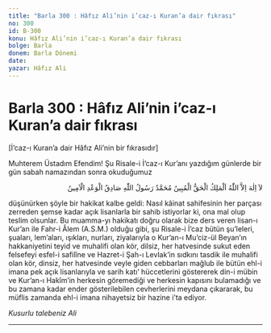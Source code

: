 ```yaml
---
title: "Barla 300 : Hâfız Ali’nin i’caz-ı Kuran’a dair fıkrası"
no: 300
id: B-300
konu: Hâfız Ali’nin i’caz-ı Kuran’a dair fıkrası
bolge: Barla
donem: Barla Dönemi
date: 
yazar: Hâfız Ali
---
```


# Barla 300 : Hâfız Ali’nin i’caz-ı Kuran’a dair fıkrası

<p class="takdim">[İ’caz-ı Kuran’a dair Hâfız Ali’nin bir fıkrasıdır]</p>

Muhterem Üstadım Efendim! Şu Risale-i İ’caz-ı Kur’anı yazdığım günlerde bir gün sabah namazından sonra okuduğumuz

<p class="arabic" dir="rtl" title="Meal: “Allah'tan başka hiçbir ilâh yoktur. O, Melik'tir, Hak'tır, Mübîn'dir. Muhammed (a.s.m.) de Allah'ın resulüdür ve vaadine sâdık ve emin olan Sâdıku'l-Va'di'l-Emîn'dir.”">لاَ اِلٰهَ اِلاَّ اللّٰهُ اَلْمَلِكُ الْحَقُّ الْمُبِينُ مُحَمَّدٌ رَسُولُ اللّٰهِ صَادِقُ الْوَعْدِ الْاَمِينُ</p>

düşünürken şöyle bir hakikat kalbe geldi: Nasıl kâinat sahifesinin her parçası zerreden şemse kadar açık lisanlarla bir sahib istiyorlar ki, ona mal olup teslim olsunlar. Bu muamma-yı hakikatı doğru olarak bize ders veren lisan-ı Kur’an ile Fahr-i Âlem (A.S.M.) olduğu gibi, şu Risale-i İ’caz bütün şu’leleri, şuaları, lem’aları, ışıkları, nurları, ziyalarıyla o Kur’an-ı Mu’ciz-ül Beyan’ın hakkaniyetini teyid ve muhalifi olan kör, dilsiz, her hatvesinde sukut eden felsefeyi esfel-i safilîne ve Hazret-i Şah-ı Levlak’in sıdkını tasdik ile muhalifi olan kör, dinsiz, her hatvesinde veyle giden cebbarları mağlub ile bütün ehl-i imana pek açık lisanlarıyla ve sarih katı’ hüccetlerini göstererek din-i mübin ve Kur’an-ı Hakîm’in herkesin göremediği ve herkesin kapısını bulamadığı ve bu zamana kadar ender gösterilebilen cevherlerini meydana çıkararak, bu müflis zamanda ehl-i imana nihayetsiz bir hazine i’ta ediyor.

*Kusurlu talebeniz*
*Ali*

***
